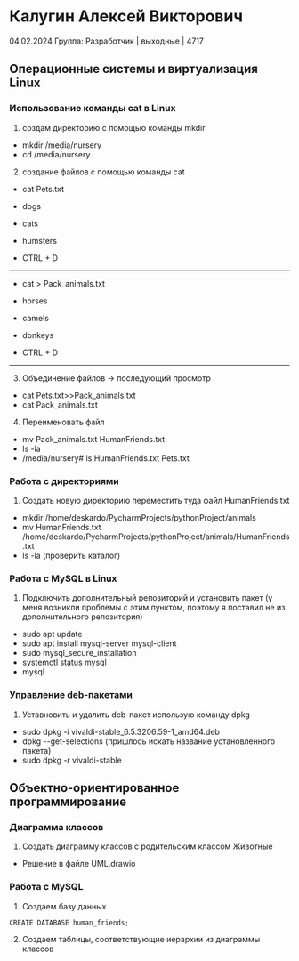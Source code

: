 # Калугин Алексей Викторович
04.02.2024
Группа: Разработчик | выходные | 4717
## Операционные системы и виртуализация Linux
### Использование команды cat в Linux
1. создам директорию с помощью команды mkdir
- mkdir /media/nursery
- cd /media/nursery
2. создание файлов с помощью команды cat
- cat Pets.txt

- dogs
- cats
- humsters

- CTRL + D
-----
- cat > Pack_animals.txt

- horses
- camels
- donkeys

- CTRL + D
---
3. Объединение файлов -> последующий просмотр
- cat Pets.txt>>Pack_animals.txt
- cat Pack_animals.txt
4. Переименовать файл
- mv Pack_animals.txt HumanFriends.txt
- ls -la
- /media/nursery# ls
HumanFriends.txt  Pets.txt

### Работа с директориями
1. Создать новую директорию переместить туда файл HumanFriends.txt
- mkdir /home/deskardo/PycharmProjects/pythonProject/animals
- mv HumanFriends.txt /home/deskardo/PycharmProjects/pythonProject/animals/HumanFriends.txt
- ls -la (проверить каталог)

### Работа с MySQL в Linux
1. Подключить дополнительный репозиторий и установить пакет
   (у меня возникли проблемы с этим пунктом, поэтому я поставил не из дополнительного репозитория)
- sudo apt update
- sudo apt install mysql-server mysql-client
- sudo mysql_secure_installation
- systemctl status mysql
- mysql

### Управление deb-пакетами
1. Уставновить и удалить deb-пакет использую команду dpkg
- sudo dpkg -i vivaldi-stable_6.5.3206.59-1_amd64.deb
- dpkg --get-selections (пришлось искать название установленного пакета)
- sudo dpkg -r vivaldi-stable

## Объектно-ориентированное программирование
### Диаграмма классов
1. Создать диаграмму классов с родительским классом Животные
- Решение в файле UML.drawio


### Работа с MySQL
1. Создаем базу данных
~~~
CREATE DATABASE human_friends;
~~~
2. Создаем таблицы, соответствующие иерархии из диаграммы классов
~~~

~~~